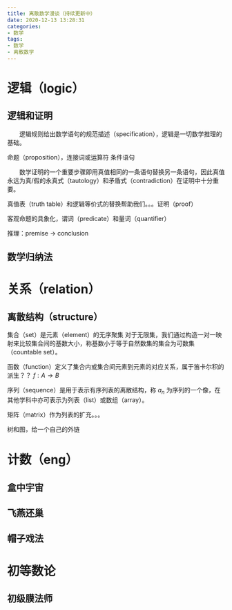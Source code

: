 ```yaml
---
title: 离散数学漫谈（持续更新中）
date: 2020-12-13 13:28:31
categories: 
- 数学
tags:
- 数学
- 离散数学
---
```


# 逻辑（logic）
## 逻辑和证明
&emsp;&emsp;逻辑规则给出数学语句的规范描述（specification），逻辑是一切数学推理的基础。

命题（proposition），连接词或运算符
条件语句

&emsp;&emsp;数学证明的一个重要步骤即用真值相同的一条语句替换另一条语句，因此真值永远为真/假的永真式（tautology）和矛盾式（contradiction）在证明中十分重要。

真值表（truth table）和逻辑等价式的替换帮助我们。。。证明（proof）

客观命题的具象化，谓词（predicate）和量词（quantifier）

推理：premise -> conclusion

## 数学归纳法

# 关系（relation）
## 离散结构（structure）
集合（set）是元素（element）的无序聚集
对于无限集，我们通过构造一对一映射来比较集合间的基数大小，称基数小于等于自然数集的集合为可数集（countable set）。

函数（function）定义了集合内或集合间元素到元素的对应关系，属于笛卡尔积的派生？？ $f:A\rightarrow B$

序列（sequence）是用于表示有序列表的离散结构，称 $a_n$ 为序列的一个像，在其他学科中亦可表示为列表（list）或数组（array）。

矩阵（matrix）作为列表的扩充。。。

树和图，给一个自己的外链

# 计数（eng）
## 盒中宇宙

## 飞燕还巢

## 帽子戏法

# 初等数论
## 初级膜法师
